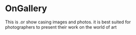 # OnGallery
This is .or show casing images and photos. it is best suited for photographers to present their work on the world of art 
